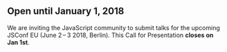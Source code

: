 ## Open until January 1, 2018

We are inviting the JavaScript community to submit talks for the upcoming JSConf EU (June 2&thinsp;–&thinsp;3 2018, Berlin). This Call for Presentation **closes on Jan 1st**.
